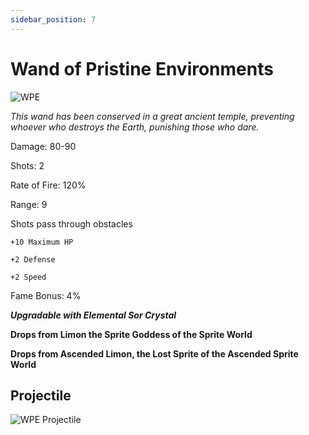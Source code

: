 ```yaml
---
sidebar_position: 7
---
```


# Wand of Pristine Environments

![WPE](http://i.imgur.com/wNdOuqp.png)

<i>This wand has been conserved in a great ancient temple, preventing whoever who destroys the Earth, punishing those who dare.</i>

Damage: 80-90

Shots: 2

Rate of Fire: 120% 

Range: 9 

Shots pass through obstacles

    +10 Maximum HP
    
    +2 Defense
    
    +2 Speed

Fame Bonus: 4%

***Upgradable with Elemental Sor Crystal***

**Drops from Limon the Sprite Goddess of the Sprite World**

**Drops from Ascended Limon, the Lost Sprite of the Ascended Sprite World**

## Projectile

![WPE Projectile](https://cdn.discordapp.com/attachments/953134990428868629/997626726945394738/wandofpristineenvironments.gif)
